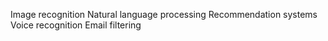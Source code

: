 Image recognition
Natural language processing
Recommendation systems
Voice recognition
Email filtering
